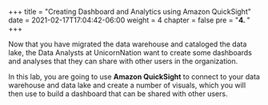 +++
title = "Creating Dashboard and Analytics using Amazon QuickSight"
date = 2021-02-17T17:04:42-06:00
weight = 4
chapter = false
pre = "<b>4. </b>"
+++

Now that you have migrated the data warehouse and cataloged the data lake, the Data Analysts at UnicornNation want to create some dashboards and analyses that they can share with other users in the organization.

In this lab, you are going to use **Amazon QuickSight** to connect to your data warehouse and data lake and create a number of visuals, which you will then use to build a dashboard that can be shared with other users.